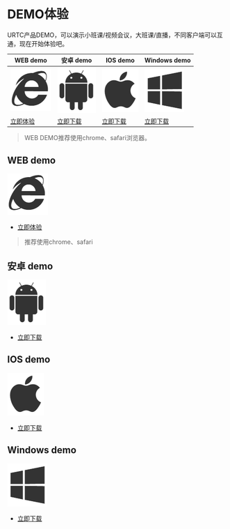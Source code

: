 #  DEMO体验

URTC产品DEMO，可以演示小班课/视频会议，大班课/直播，不同客户端可以互通，现在开始体验吧。

| WEB demo      | 安卓 demo      | IOS demo      | Windows demo      |
|------------|------------|------------|------------|
|![](/images/demoImage/webImage.png)|![](/images/demoImage/andriodImage.png)|![](/images/demoImage/iosImage.png)|![](/images/demoImage/windowsImage.png) |
| [立即体验](https://demo.urtc.com.cn/)      | [立即下载](https://fir.im/91cy)    | [立即下载](https://fir.im/vy1e)     | [立即下载](http://urtcdemo.cn-bj.ufileos.com/URTCwindowsDEMOx8620191210.zip)      |

> WEB DEMO推荐使用chrome、safari浏览器。

## WEB demo

![](/images/demoImage/webImage.png) 

 - [立即体验](https://demo.urtc.com.cn/)
 
> 推荐使用chrome、safari

## 安卓 demo

![](/images/demoImage/andriodImage.png) 

 - [立即下载](https://fir.im/91cy)

## IOS demo
 
 ![](/images/demoImage/iosImage.png)  
 
 - [立即下载](https://fir.im/vy1e)
 
## Windows demo
 
 ![](/images/demoImage/windowsImage.png) 
 
 - [立即下载](http://urtcdemo.cn-bj.ufileos.com/URTCwindowsDEMOx8620191210.zip)
 
  
